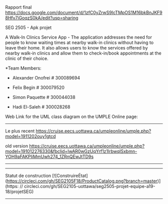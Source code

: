 Rapport final
https://docs.google.com/document/d/1zfC0yZrwS9IcTMpOS1M16bkBnJKF98Hfv7iGoqzS0kA/edit?usp=sharing

SEG 2505 - Apk projet

A Walk-In Clinics Service App - The application addresses the need for people to know waiting times at nearby walk-in clinics without having to leave their home. It also allows users to know the services offered by nearby walk-in clinics and allow them to check-in/book appointments at the clinic of their choice.

*Team Members:

- Alexander Onofrei # 300089694

- Felix Begin       # 300079520

- Simon Paquette    # 300044038

- Hadi El-Saleh     # 300028268


Web Link for the UML class diagram on the UMPLE Online page:

---
Le plus recent
https://cruise.eecs.uottawa.ca/umpleonline/umple.php?model=1911202ouy1gtcd

old version 
https://cruise.eecs.uottawa.ca/umpleonline/umple.php?model=191012276330&fbclid=IwAR0wGzUqYrf1z1lrbwqISxbmn-YOH9aFAKPIiMmUwh274_1ZRnQEwJtTD9s

---
************************************  
Statut de construction
[![ConstruireÉtat]
(https://circleci.com/gh/SEG2105F18/ProductCatalog.png?branch=master)]
(https: // circleci.com/gh/SEG2105-uottawa/seg2505-projet-equipe-a19-18/projetSEG)
************************************ 
